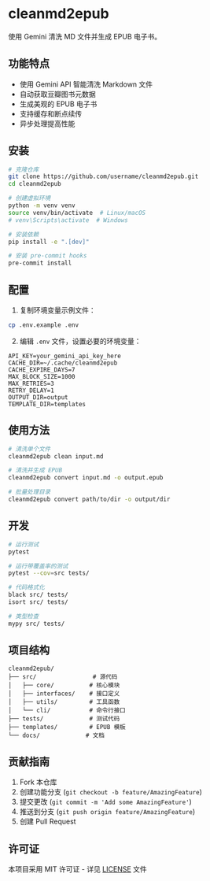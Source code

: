 # cleanmd2epub

使用 Gemini 清洗 MD 文件并生成 EPUB 电子书。

## 功能特点

- 使用 Gemini API 智能清洗 Markdown 文件
- 自动获取豆瓣图书元数据
- 生成美观的 EPUB 电子书
- 支持缓存和断点续传
- 异步处理提高性能

## 安装

```bash
# 克隆仓库
git clone https://github.com/username/cleanmd2epub.git
cd cleanmd2epub

# 创建虚拟环境
python -m venv venv
source venv/bin/activate  # Linux/macOS
# venv\Scripts\activate  # Windows

# 安装依赖
pip install -e ".[dev]"

# 安装 pre-commit hooks
pre-commit install
```

## 配置

1. 复制环境变量示例文件：
```bash
cp .env.example .env
```

2. 编辑 `.env` 文件，设置必要的环境变量：
```env
API_KEY=your_gemini_api_key_here
CACHE_DIR=~/.cache/cleanmd2epub
CACHE_EXPIRE_DAYS=7
MAX_BLOCK_SIZE=1000
MAX_RETRIES=3
RETRY_DELAY=1
OUTPUT_DIR=output
TEMPLATE_DIR=templates
```

## 使用方法

```bash
# 清洗单个文件
cleanmd2epub clean input.md

# 清洗并生成 EPUB
cleanmd2epub convert input.md -o output.epub

# 批量处理目录
cleanmd2epub convert path/to/dir -o output/dir
```

## 开发

```bash
# 运行测试
pytest

# 运行带覆盖率的测试
pytest --cov=src tests/

# 代码格式化
black src/ tests/
isort src/ tests/

# 类型检查
mypy src/ tests/
```

## 项目结构

```
cleanmd2epub/
├── src/                # 源代码
│   ├── core/          # 核心模块
│   ├── interfaces/    # 接口定义
│   ├── utils/         # 工具函数
│   └── cli/           # 命令行接口
├── tests/             # 测试代码
├── templates/         # EPUB 模板
└── docs/             # 文档
```

## 贡献指南

1. Fork 本仓库
2. 创建功能分支 (`git checkout -b feature/AmazingFeature`)
3. 提交更改 (`git commit -m 'Add some AmazingFeature'`)
4. 推送到分支 (`git push origin feature/AmazingFeature`)
5. 创建 Pull Request

## 许可证

本项目采用 MIT 许可证 - 详见 [LICENSE](LICENSE) 文件 